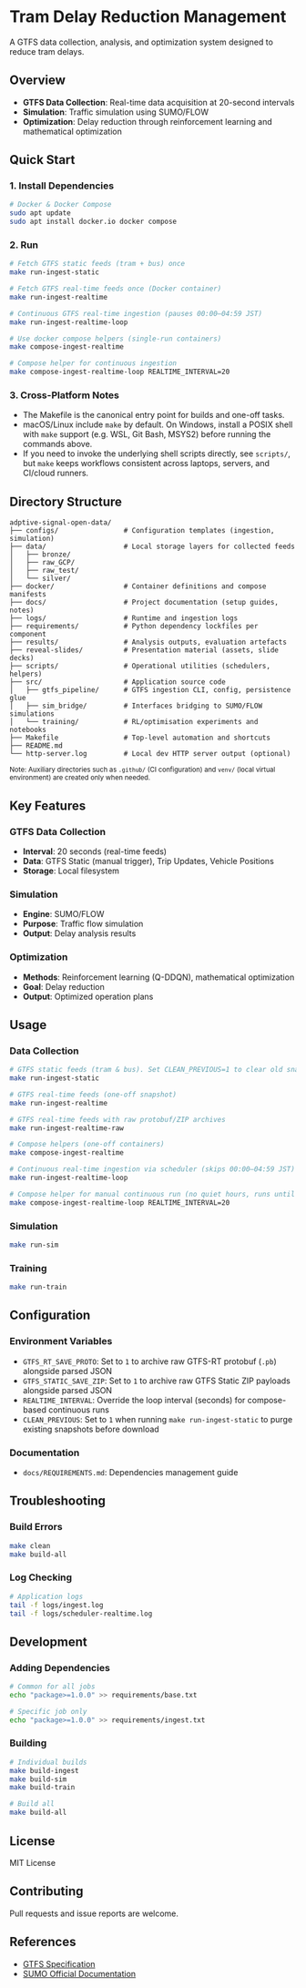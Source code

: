# Tram Delay Reduction Management

A GTFS data collection, analysis, and optimization system designed to reduce tram delays.

## Overview

- **GTFS Data Collection**: Real-time data acquisition at 20-second intervals
- **Simulation**: Traffic simulation using SUMO/FLOW
- **Optimization**: Delay reduction through reinforcement learning and mathematical optimization

## Quick Start

### 1. Install Dependencies
```bash
# Docker & Docker Compose
sudo apt update
sudo apt install docker.io docker compose

```

### 2. Run
```bash
# Fetch GTFS static feeds (tram + bus) once
make run-ingest-static

# Fetch GTFS real-time feeds once (Docker container)
make run-ingest-realtime

# Continuous GTFS real-time ingestion (pauses 00:00–04:59 JST)
make run-ingest-realtime-loop

# Use docker compose helpers (single-run containers)
make compose-ingest-realtime

# Compose helper for continuous ingestion
make compose-ingest-realtime-loop REALTIME_INTERVAL=20
```

### 3. Cross-Platform Notes
- The Makefile is the canonical entry point for builds and one-off tasks.  
- macOS/Linux include `make` by default. On Windows, install a POSIX shell with `make` support (e.g. WSL, Git Bash, MSYS2) before running the commands above.  
- If you need to invoke the underlying shell scripts directly, see `scripts/`, but `make` keeps workflows consistent across laptops, servers, and CI/cloud runners.

## Directory Structure

```
adptive-signal-open-data/
├── configs/                # Configuration templates (ingestion, simulation)
├── data/                   # Local storage layers for collected feeds
│   ├── bronze/
│   ├── raw_GCP/
│   ├── raw_test/
│   └── silver/
├── docker/                 # Container definitions and compose manifests
├── docs/                   # Project documentation (setup guides, notes)
├── logs/                   # Runtime and ingestion logs
├── requirements/           # Python dependency lockfiles per component
├── results/                # Analysis outputs, evaluation artefacts
├── reveal-slides/          # Presentation material (assets, slide decks)
├── scripts/                # Operational utilities (schedulers, helpers)
├── src/                    # Application source code
│   ├── gtfs_pipeline/      # GTFS ingestion CLI, config, persistence glue
│   ├── sim_bridge/         # Interfaces bridging to SUMO/FLOW simulations
│   └── training/           # RL/optimisation experiments and notebooks
├── Makefile                # Top-level automation and shortcuts
├── README.md
└── http-server.log         # Local dev HTTP server output (optional)
```

<small>Note: Auxiliary directories such as `.github/` (CI configuration) and `venv/` (local virtual environment) are created only when needed.</small>

## Key Features

### GTFS Data Collection
- **Interval**: 20 seconds (real-time feeds)
- **Data**: GTFS Static (manual trigger), Trip Updates, Vehicle Positions
- **Storage**: Local filesystem

### Simulation
- **Engine**: SUMO/FLOW
- **Purpose**: Traffic flow simulation
- **Output**: Delay analysis results

### Optimization
- **Methods**: Reinforcement learning (Q-DDQN), mathematical optimization
- **Goal**: Delay reduction
- **Output**: Optimized operation plans

## Usage

### Data Collection
```bash
# GTFS static feeds (tram & bus). Set CLEAN_PREVIOUS=1 to clear old snapshots.
make run-ingest-static

# GTFS real-time feeds (one-off snapshot)
make run-ingest-realtime

# GTFS real-time feeds with raw protobuf/ZIP archives
make run-ingest-realtime-raw

# Compose helpers (one-off containers)
make compose-ingest-realtime

# Continuous real-time ingestion via scheduler (skips 00:00–04:59 JST)
make run-ingest-realtime-loop

# Compose helper for manual continuous run (no quiet hours, runs until stopped)
make compose-ingest-realtime-loop REALTIME_INTERVAL=20
```

### Simulation
```bash
make run-sim
```

### Training
```bash
make run-train
```

## Configuration

### Environment Variables
- `GTFS_RT_SAVE_PROTO`: Set to `1` to archive raw GTFS-RT protobuf (`.pb`) alongside parsed JSON
- `GTFS_STATIC_SAVE_ZIP`: Set to `1` to archive raw GTFS Static ZIP payloads alongside parsed JSON
- `REALTIME_INTERVAL`: Override the loop interval (seconds) for compose-based continuous runs
- `CLEAN_PREVIOUS`: Set to `1` when running `make run-ingest-static` to purge existing snapshots before download

### Documentation
- `docs/REQUIREMENTS.md`: Dependencies management guide

## Troubleshooting

### Build Errors
```bash
make clean
make build-all
```

### Log Checking
```bash
# Application logs
tail -f logs/ingest.log
tail -f logs/scheduler-realtime.log
```

## Development

### Adding Dependencies
```bash
# Common for all jobs
echo "package>=1.0.0" >> requirements/base.txt

# Specific job only
echo "package>=1.0.0" >> requirements/ingest.txt
```

### Building
```bash
# Individual builds
make build-ingest
make build-sim
make build-train

# Build all
make build-all
```

## License

MIT License

## Contributing

Pull requests and issue reports are welcome.

## References

- [GTFS Specification](https://developers.google.com/transit/gtfs)
- [SUMO Official Documentation](https://sumo.dlr.de/docs/)
